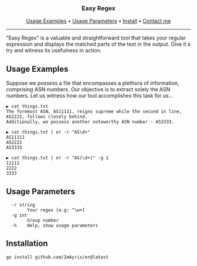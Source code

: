 <h3 align="center"> Easy Regex </h3>
<p align="center">
  <a href="#usage-examples">Usage Examples</a> •
  <a href="#usage-parameters">Usage Parameters</a> •
  <a href="#installation">Install</a> •
  <a href="https://t.me/ImAyrix">Contact me</a>
</p>

---

"Easy Regex" is a valuable and straightforward tool that takes your regular expression and displays the matched parts of the text in the output. Give it a try and witness its usefulness in action.

## Usage Examples
Suppose we possess a file that encompasses a plethora of information, comprising ASN numbers. Our objective is to extract solely the ASN numbers. Let us witness how our tool accomplishes this task for us... 

```
▶ cat things.txt
The foremost ASN, AS11111, reigns supreme while the second in line, AS2222, follows closely behind.
Additionally, we possess another noteworthy ASN number - AS3333.

▶ cat things.txt | er -r "AS\d+"
AS11111
AS2222
AS3333

▶ cat things.txt | er -r "AS(\d+)" -g 1
11111
2222
3333
```

## Usage Parameters
```
  -r string
        Your regex [e.g: ^\w+]
  -g int
        Group number
  -h    Help, show usage parameters

```

## Installation
```
go install github.com/ImAyrix/er@latest
```
